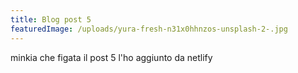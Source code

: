 ```yaml
---
title: Blog post 5
featuredImage: /uploads/yura-fresh-n31x0hhnzos-unsplash-2-.jpg
---
```

minkia che figata il post 5 l'ho aggiunto da netlify
